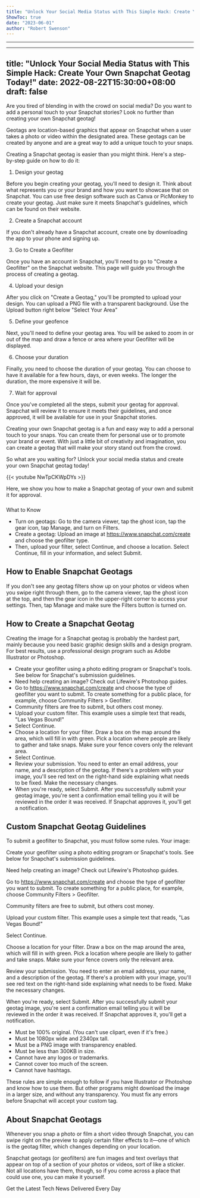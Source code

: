 ```yaml
---
title: "Unlock Your Social Media Status with This Simple Hack: Create Your Own Snapchat Geotag Today!"
ShowToc: true 
date: "2023-06-01"
author: "Robert Swenson"
---
```

*****
---
title: "Unlock Your Social Media Status with This Simple Hack: Create Your Own Snapchat Geotag Today!"
date: 2022-08-22T15:30:00+08:00
draft: false
---

Are you tired of blending in with the crowd on social media? Do you want to add a personal touch to your Snapchat stories? Look no further than creating your own Snapchat geotag!

Geotags are location-based graphics that appear on Snapchat when a user takes a photo or video within the designated area. These geotags can be created by anyone and are a great way to add a unique touch to your snaps.

Creating a Snapchat geotag is easier than you might think. Here's a step-by-step guide on how to do it:

1. Design your geotag

Before you begin creating your geotag, you'll need to design it. Think about what represents you or your brand and how you want to showcase that on Snapchat. You can use free design software such as Canva or PicMonkey to create your geotag. Just make sure it meets Snapchat's guidelines, which can be found on their website.

2. Create a Snapchat account

If you don't already have a Snapchat account, create one by downloading the app to your phone and signing up.

3. Go to Create a Geofilter

Once you have an account in Snapchat, you'll need to go to "Create a Geofilter" on the Snapchat website. This page will guide you through the process of creating a geotag. 

4. Upload your design

After you click on "Create a Geotag," you'll be prompted to upload your design. You can upload a PNG file with a transparent background. Use the Upload button right below "Select Your Area"

5. Define your geofence

Next, you'll need to define your geotag area. You will be asked to zoom in or out of the map and draw a fence or area where your Geofilter will be displayed. 

6. Choose your duration

Finally, you need to choose the duration of your geotag. You can choose to have it available for a few hours, days, or even weeks. The longer the duration, the more expensive it will be.

7. Wait for approval

Once you've completed all the steps, submit your geotag for approval. Snapchat will review it to ensure it meets their guidelines, and once approved, it will be available for use in your Snapchat stories.

Creating your own Snapchat geotag is a fun and easy way to add a personal touch to your snaps. You can create them for personal use or to promote your brand or event. With just a little bit of creativity and imagination, you can create a geotag that will make your story stand out from the crowd.

So what are you waiting for? Unlock your social media status and create your own Snapchat geotag today!

{{< youtube NwTpCKWpDYs >}} 




Here, we show you how to make a Snapchat geotag of your own and submit it for approval.

 
### 
What to Know
 
- Turn on geotags: Go to the camera viewer, tap the ghost icon, tap the gear icon, tap Manage, and turn on Filters.
 - Create a geotag: Upload an image at https://www.snapchat.com/create and choose the geofilter type.
 - Then, upload your filter, select Continue, and choose a location. Select Continue, fill in your information, and select Submit.

 
##   How to Enable Snapchat Geotags  
 

If you don't see any geotag filters show up on your photos or videos when you swipe right through them, go to the camera viewer, tap the ghost icon at the top, and then the gear icon in the upper-right corner to access your settings. Then, tap Manage and make sure the Filters button is turned on.​

 
##   How to Create a Snapchat Geotag  
 

Creating the image for a Snapchat geotag is probably the hardest part, mainly because you need basic graphic design skills and a design program. For best results, use a professional design program such as Adobe Illustrator or Photoshop.

 
- Create your geofilter using a photo editing program or Snapchat's tools. See below for Snapchat's submission guidelines.
 - Need help creating an image? Check out Lifewire's Photoshop guides.
 - Go to https://www.snapchat.com/create and choose the type of geofilter you want to submit. To create something for a public place, for example, choose Community Filters > Geofilter.
 - Community filters are free to submit, but others cost money.
 - Upload your custom filter. This example uses a simple text that reads, "Las Vegas Bound!"
 - Select Continue.
 - Choose a location for your filter. Draw a box on the map around the area, which will fill in with green. Pick a location where people are likely to gather and take snaps. Make sure your fence covers only the relevant area.
 - Select Continue.
 - Review your submission. You need to enter an email address, your name, and a description of the geotag. If there's a problem with your image, you'll see red text on the right-hand side explaining what needs to be fixed. Make the necessary changes.
 - When you're ready, select Submit. After you successfully submit your geotag image, you're sent a confirmation email telling you it will be reviewed in the order it was received. If Snapchat approves it, you'll get a notification.

 
##   Custom Snapchat Geotag Guidelines  
 

To submit a geofilter to Snapchat, you must follow some rules. Your image:

 

Create your geofilter using a photo editing program or Snapchat's tools. See below for Snapchat's submission guidelines.

 
Need help creating an image? Check out Lifewire's Photoshop guides.
 

Go to https://www.snapchat.com/create and choose the type of geofilter you want to submit. To create something for a public place, for example, choose Community Filters > Geofilter.

 
Community filters are free to submit, but others cost money.
 

Upload your custom filter. This example uses a simple text that reads, "Las Vegas Bound!"

 

Select Continue.

 

Choose a location for your filter. Draw a box on the map around the area, which will fill in with green. Pick a location where people are likely to gather and take snaps. Make sure your fence covers only the relevant area.

 

Review your submission. You need to enter an email address, your name, and a description of the geotag. If there's a problem with your image, you'll see red text on the right-hand side explaining what needs to be fixed. Make the necessary changes.

 

When you're ready, select Submit. After you successfully submit your geotag image, you're sent a confirmation email telling you it will be reviewed in the order it was received. If Snapchat approves it, you'll get a notification.

 
- Must be 100% original. (You can't use clipart, even if it's free.)
 - Must be 1080px wide and 2340px tall.
 - Must be a PNG image with transparency enabled.
 - Must be less than 300KB in size.
 - Cannot have any logos or trademarks.
 - Cannot cover too much of the screen.
 - Cannot have hashtags.

 

These rules are simple enough to follow if you have Illustrator or Photoshop and know how to use them. But other programs might download the image in a larger size, and without any transparency. You must fix any errors before Snapchat will accept your custom tag.

 
##   About Snapchat Geotags  
 

Whenever you snap a photo or film a short video through Snapchat, you can swipe right on the preview to apply certain filter effects to it—one of which is the geotag filter, which changes depending on your location.

 

Snapchat geotags (or geofilters) are fun images and text overlays that appear on top of a section of your photos or videos, sort of like a sticker. Not all locations have them, though, so if you come across a place that could use one, you can make it yourself.

 

Get the Latest Tech News Delivered Every Day




